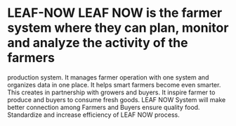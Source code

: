 # LEAF-NOW LEAF NOW is the farmer system where they can plan, monitor and analyze the activity of the farmers 
production system. It manages farmer operation with one system and organizes data in one place. It helps 
smart farmers become even smarter. This creates in partnership with growers and buyers. It inspire farmer to 
produce and buyers to consume fresh goods.
LEAF NOW System will make better connection among Farmers and Buyers ensure quality food. Standardize and 
increase efficiency of LEAF NOW process.
